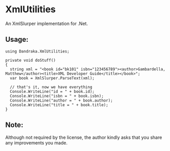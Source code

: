 # XmlUtilities
An XmlSlurper implementation for .Net.

## Usage:

```
using Dandraka.XmlUtilities;

private void doStuff()
{
  string xml = "<book id="bk101" isbn="123456789"><author>Gambardella, Matthew</author><title>XML Developer Guide</title></book>";
  var book = XmlSlurper.ParseText(xml);  
  
  // that's it, now we have everything
  Console.WriteLine("id = " + book.id);
  Console.WriteLine("isbn = " + book.isbn);
  Console.WriteLine("author = " + book.author);
  Console.WriteLine("title = " + book.title);
}
```

## Note: 
Although not required by the license, the author kindly asks that you share any improvements you made.

